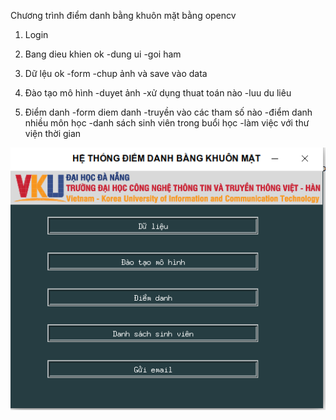 Chương trình điểm danh bằng khuôn mặt bằng opencv
1. Login
2. Bang dieu khien ok
-dung ui
-goi ham

3. Dữ lệu ok
-form
-chup ảnh và save vào data

4. Đào tạo mô hình 
-duyet ảnh
-xử dụng thuat toán nào
-luu du liêu

5. Điểm danh
-form diem danh
-truyền vào các tham số nào
-điểm danh nhiều môn học
-danh sách sinh viên trong buổi học
-làm việc với thư viện thời gian

![image-20210613223321082](image-20210613223321082.png)
